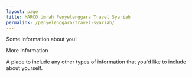 ```yaml
---
layout: page
title: MARCO Umrah Penyelenggara Travel Syariah
permalink: /penyelenggara-travel-syariah/
---
```


<div class="container">
  Some information about you!

  More Information

  A place to include any other types of information that you'd like to include about yourself.
  
</div>
